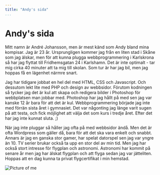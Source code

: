 ```yaml
---
title: "Andy's sida"
...
```

Andy's sida
=========================

Mitt namn är André Johansson, men är mest känd som Andy bland mina kompisar. Jag är 23 år. Ursprungligen kommer jag från en liten stad i Skåne som jag älskar, men för att kunna plugga webbprogrammering i Karlskrona så har jag flyttat till Fridhemsgatan 24 i Karlshamn. Det är inte optimalt - tar mig cirka 40 minuter att ta mig till skolan. Som tur är har jag bil, men jag hoppas få en lägenhet närmre snart.

Jag har tidigare jobbat en hel del med HTML, CSS och Javascript. Och dessutom lekt lite med PHP och design av webbsidor. Förutom kodningen så tycker jag det är kul att skapa och redigera bilder i Photoshop för webbplatsen man jobbar med. Photoshop har jag hållt på med sen jag var kanske 12 år bara för att det är kul. Webbprogrammering började jag inte med förrän sista året i gymnasiet. Det var någonting jag länge varit sugen på att testa, och fick möjlighet att välja det som kurs i tredje året. Efter det har jag inte kunnat sluta. ;)

När jag inte pluggar så håller jag ofta på med webbsidor ändå. Men det är ofta Wordpress som gäller då, bara för att det ska vara enkelt och snabbt. Annars är jag en ganska stor gamer, har spelat datorspel sen jag var yngre än 10. TV serier brukar också ta upp en stor del av min tid. Men jag har också stort intresse för flygplan och astronomi. Astronomi har kommit på senare år men jag har älskat flygplan och att flyga sedan jag var jätteliten. Hoppas att en dag kunna ta privat flygcertifikat i min hemstad.

<img class="andy-image" src="image/andy.jpg" alt="Picture of me">
